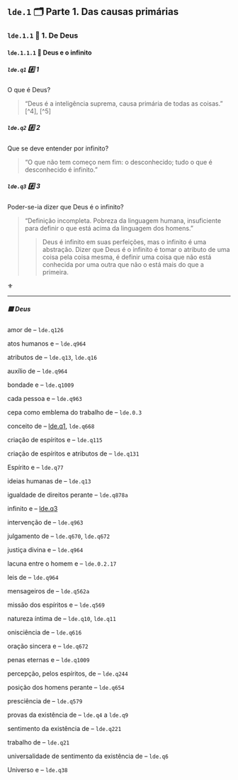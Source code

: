 
## `lde.1` 🗂️ Parte 1. Das causas primárias

### `lde.1.1` :bookmark_tabs: 1. De Deus

#### `lde.1.1.1` :page_with_curl: Deus e o infinito

##### `lde.q1` :hash: 1
O que é Deus?

> “Deus é a inteligência suprema, causa primária de todas as coisas.” [^4], [^5]

##### `lde.q2` :hash: 2
Que se deve entender por infinito?

> “O que não tem começo nem fim: o desconhecido; tudo o que é desconhecido é infinito.”

##### `lde.q3` :hash: 3
Poder-se-ia dizer que Deus é o infinito?

> “Definição incompleta. Pobreza da linguagem humana, insuficiente para definir o que está acima da linguagem dos homens.”
>
> > Deus é infinito em suas perfeições, mas o infinito é uma abstração. Dizer que Deus é o infinito é tomar o atributo de uma coisa pela coisa mesma, é definir uma coisa que não está conhecida por uma outra que não o está mais do que a primeira.
 

:fleur_de_lis:

---

##### 🟨 Deus

amor de – `lde.q126`

atos humanos e – `lde.q964`

atributos de – `lde.q13`, `lde.q16`

auxílio de – `lde.q964`

bondade e – `lde.q1009`

cada pessoa e – `lde.q963`

cepa como emblema do trabalho de – `lde.0.3`

conceito de – [lde.q1](#ldeq1-hash-1), `lde.q668`

criação de espíritos e – `lde.q115`

criação de espíritos e atributos de – `lde.q131`

Espírito e – `lde.q77`

ideias humanas de – `lde.q13`

igualdade de direitos perante – `lde.q878a`

infinito e – [lde.q3](#ldeq3-hash-3)

intervenção de – `lde.q963`

julgamento de – `lde.q670`, `lde.q672`

justiça divina e – `lde.q964`

lacuna entre o homem e – `lde.0.2.17`

leis de – `lde.q964`

mensageiros de – `lde.q562a`

missão dos espíritos e – `lde.q569`

natureza íntima de – `lde.q10`, `lde.q11`

onisciência de – `lde.q616`

oração sincera e – `lde.q672`

penas eternas e – `lde.q1009`

percepção, pelos espíritos, de – `lde.q244`

posição dos homens perante – `lde.q654`

presciência de – `lde.q579`

provas da existência de – `lde.q4` a `lde.q9`

sentimento da existência de – `lde.q221`

trabalho de – `lde.q21`

universalidade de sentimento da existência de – `lde.q6`

Universo e – `lde.q38`
